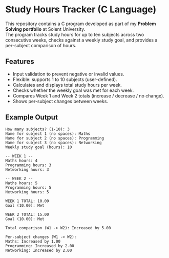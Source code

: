 # Study Hours Tracker (C Language)

This repository contains a C program developed as part of my **Problem Solving portfolio** at Solent University.  
The program tracks study hours for up to ten subjects across two consecutive weeks, checks against a weekly study goal, and provides a per-subject comparison of hours.

## Features
- Input validation to prevent negative or invalid values.
- Flexible: supports 1 to 10 subjects (user-defined).
- Calculates and displays total study hours per week.
- Checks whether the weekly goal was met for each week.
- Compares Week 1 and Week 2 totals (increase / decrease / no change).
- Shows per-subject changes between weeks.

## Example Output
```text
How many subjects? (1-10): 3
Name for subject 1 (no spaces): Maths
Name for subject 2 (no spaces): Programming
Name for subject 3 (no spaces): Networking
Weekly study goal (hours): 10

-- WEEK 1 --
Maths hours: 4
Programming hours: 3
Networking hours: 3

-- WEEK 2 --
Maths hours: 5
Programming hours: 5
Networking hours: 5

WEEK 1 TOTAL: 10.00
Goal (10.00): Met

WEEK 2 TOTAL: 15.00
Goal (10.00): Met

Total comparison (W1 -> W2): Increased by 5.00

Per-subject changes (W1 -> W2):
Maths: Increased by 1.00
Programming: Increased by 2.00
Networking: Increased by 2.00
